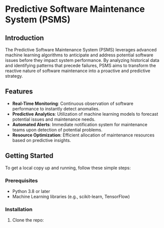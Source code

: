 # Predictive Software Maintenance System (PSMS)

## Introduction
The Predictive Software Maintenance System (PSMS) leverages advanced machine learning algorithms to anticipate and address potential software issues before they impact system performance. By analyzing historical data and identifying patterns that precede failures, PSMS aims to transform the reactive nature of software maintenance into a proactive and predictive strategy.

## Features
- **Real-Time Monitoring**: Continuous observation of software performance to instantly detect anomalies.
- **Predictive Analytics**: Utilization of machine learning models to forecast potential issues and maintenance needs.
- **Automated Alerts**: Immediate notification system for maintenance teams upon detection of potential problems.
- **Resource Optimization**: Efficient allocation of maintenance resources based on predictive insights.

## Getting Started
To get a local copy up and running, follow these simple steps:

### Prerequisites
- Python 3.8 or later
- Machine Learning libraries (e.g., scikit-learn, TensorFlow)

### Installation
1. Clone the repo:
